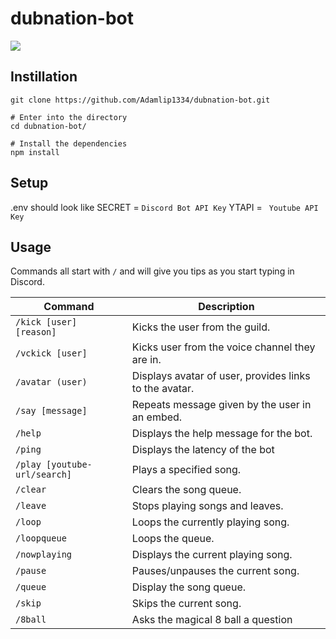 # dubnation-bot
![](https://media4.giphy.com/media/1mGIKKtQbSwlvoRPtI/giphy.gif?cid=790b7611a41091a6e618a988b27f6578e548d03284a4faf5&rid=giphy.gif)
## Instillation
```# Clone the repository
git clone https://github.com/Adamlip1334/dubnation-bot.git

# Enter into the directory
cd dubnation-bot/

# Install the dependencies
npm install
```

## Setup

.env should look like
SECRET =  `Discord Bot API Key`
YTAPI = ` Youtube API Key`

## Usage

Commands all start with `/` and will give you tips as you start typing in Discord.

Command | Description
--------|------------
`/kick [user] [reason]` | Kicks the user from the guild.
`/vckick [user]` | Kicks user from the voice channel they are in.
`/avatar (user)` | Displays avatar of user, provides links to the avatar.
`/say [message]` | Repeats message given by the user in an embed. 
`/help`          | Displays the help message for the bot.
`/ping`          | Displays the latency of the bot
`/play [youtube-url/search]`          | Plays a specified song.
`/clear`         | Clears the song queue.
`/leave`         | Stops playing songs and leaves.
`/loop`          | Loops the currently playing song.
`/loopqueue`     | Loops the queue.
`/nowplaying`    | Displays the current playing song.
`/pause`         | Pauses/unpauses the current song.
`/queue    `     | Display the song queue.
`/skip`          | Skips the current song.
`/8ball`         | Asks the magical 8 ball a question

